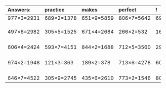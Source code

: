 | Answers: | practice | makes | perfect | ! |
| :--- | :--- | :--- | :--- | :--- |
| 977×3=2931 | 689×2=1378 | 651×9=5859 | 806×7=5642 | 696×7=4872 | 
|   |   |   |   |   | 
|   |   |   |   |   | 
|   |   |   |   |   | 
| 497×6=2982 | 305×5=1525 | 671×4=2684 | 266×2=532 | 169×5=845 | 
|   |   |   |   |   | 
|   |   |   |   |   | 
|   |   |   |   |   | 
|   |   |   |   |   | 
| 606×4=2424 | 593×7=4151 | 844×2=1688 | 712×5=3560 | 290×5=1450 | 
|   |   |   |   |   | 
|   |   |   |   |   | 
|   |   |   |   |   | 
|   |   |   |   |   | 
| 974×2=1948 | 121×3=363 | 189×2=378 | 713×6=4278 | 605×6=3630 | 
|   |   |   |   |   | 
|   |   |   |   |   | 
|   |   |   |   |   | 
|   |   |   |   |   | 
| 646×7=4522 | 305×9=2745 | 435×6=2610 | 773×2=1546 | 806×5=4030 | 
